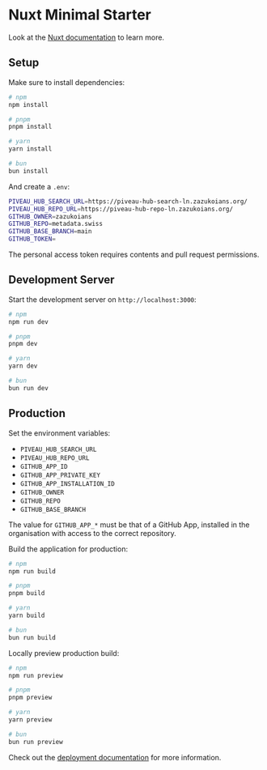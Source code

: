 # Nuxt Minimal Starter

Look at the [Nuxt documentation](https://nuxt.com/docs/getting-started/introduction) to learn more.

## Setup

Make sure to install dependencies:

```bash
# npm
npm install

# pnpm
pnpm install

# yarn
yarn install

# bun
bun install
```

And create a `.env`:

```bash
PIVEAU_HUB_SEARCH_URL=https://piveau-hub-search-ln.zazukoians.org/
PIVEAU_HUB_REPO_URL=https://piveau-hub-repo-ln.zazukoians.org/
GITHUB_OWNER=zazukoians
GITHUB_REPO=metadata.swiss
GITHUB_BASE_BRANCH=main
GITHUB_TOKEN=
```

The personal access token requires contents and pull request permissions.

## Development Server

Start the development server on `http://localhost:3000`:

```bash
# npm
npm run dev

# pnpm
pnpm dev

# yarn
yarn dev

# bun
bun run dev
```

## Production

Set the environment variables:

- `PIVEAU_HUB_SEARCH_URL`
- `PIVEAU_HUB_REPO_URL`
- `GITHUB_APP_ID`
- `GITHUB_APP_PRIVATE_KEY`
- `GITHUB_APP_INSTALLATION_ID`
- `GITHUB_OWNER`
- `GITHUB_REPO`
- `GITHUB_BASE_BRANCH`

The value for `GITHUB_APP_*` must be that of a GitHub App, installed in the organisation with access to the correct repository.  

Build the application for production:

```bash
# npm
npm run build

# pnpm
pnpm build

# yarn
yarn build

# bun
bun run build
```

Locally preview production build:

```bash
# npm
npm run preview

# pnpm
pnpm preview

# yarn
yarn preview

# bun
bun run preview
```

Check out the [deployment documentation](https://nuxt.com/docs/getting-started/deployment) for more information.

